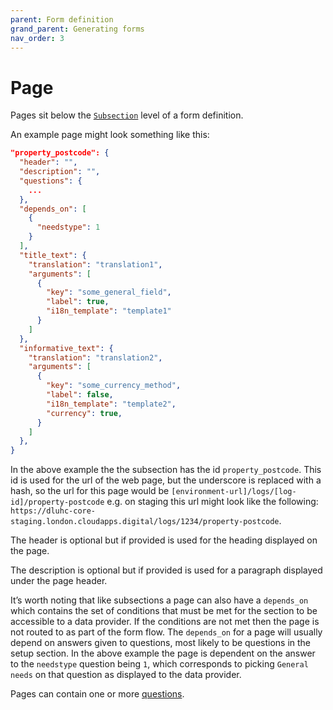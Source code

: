 ```yaml
---
parent: Form definition
grand_parent: Generating forms
nav_order: 3
---
```


# Page

Pages sit below the [`Subsection`](subsection) level of a form definition.

An example page might look something like this:

```json
"property_postcode": {
  "header": "",
  "description": "",
  "questions": {
    ...
  },
  "depends_on": [
    {
      "needstype": 1
    }
  ],
  "title_text": {
    "translation": "translation1",
    "arguments": [
      {
        "key": "some_general_field",
        "label": true,
        "i18n_template": "template1"
      }
    ]
  },
  "informative_text": {
    "translation": "translation2",
    "arguments": [
      {
        "key": "some_currency_method",
        "label": false,
        "i18n_template": "template2",
        "currency": true,
      }
    ]
  },
}
```

In the above example the the subsection has the id `property_postcode`. This id is used for the url of the web page, but the underscore is replaced with a hash, so the url for this page would be `[environment-url]/logs/[log-id]/property-postcode` e.g. on staging this url might look like the following: `https://dluhc-core-staging.london.cloudapps.digital/logs/1234/property-postcode`.

The header is optional but if provided is used for the heading displayed on the page.

The description is optional but if provided is used for a paragraph displayed under the page header.

It’s worth noting that like subsections a page can also have a `depends_on` which contains the set of conditions that must be met for the section to be accessible to a data provider. If the conditions are not met then the page is not routed to as part of the form flow. The `depends_on` for a page will usually depend on answers given to questions, most likely to be questions in the setup section. In the above example the page is dependent on the answer to the `needstype` question being `1`, which corresponds to picking `General needs` on that question as displayed to the data provider.

Pages can contain one or more [questions](question).
